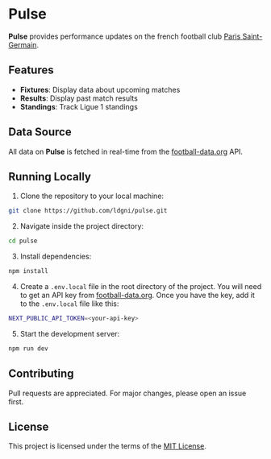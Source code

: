 # Pulse

**Pulse** provides performance updates on the french football club [Paris Saint-Germain](https://en.wikipedia.org/wiki/Paris_Saint-Germain_F.C.).

## Features

- **Fixtures**: Display data about upcoming matches
- **Results**: Display past match results
- **Standings**: Track Ligue 1 standings

## Data Source

All data on **Pulse** is fetched in real-time from the [football-data.org](https://www.football-data.org/) API.

## Running Locally

1. Clone the repository to your local machine:

```sh
git clone https://github.com/ldgni/pulse.git
```

2. Navigate inside the project directory:

```sh
cd pulse
```

3. Install dependencies:

```sh
npm install
```

4. Create a `.env.local` file in the root directory of the project. You will need to get an API key from [football-data.org](https://www.football-data.org/). Once you have the key, add it to the `.env.local` file like this:

```sh
NEXT_PUBLIC_API_TOKEN=<your-api-key>
```

5.  Start the development server:

```sh
npm run dev
```

## Contributing

Pull requests are appreciated. For major changes, please open an issue first.

## License

This project is licensed under the terms of the [MIT License](LICENSE).
